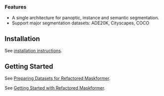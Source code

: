 ### Features
* A single architecture for panoptic, instance and semantic segmentation.
* Support major segmentation datasets: ADE20K, Cityscapes, COCO

## Installation

See [installation instructions](INSTALL.md).

## Getting Started

See [Preparing Datasets for Refactored Maskformer](datasets/README.md).

See [Getting Started with Refactored Maskformer](GETTING_STARTED.md).

